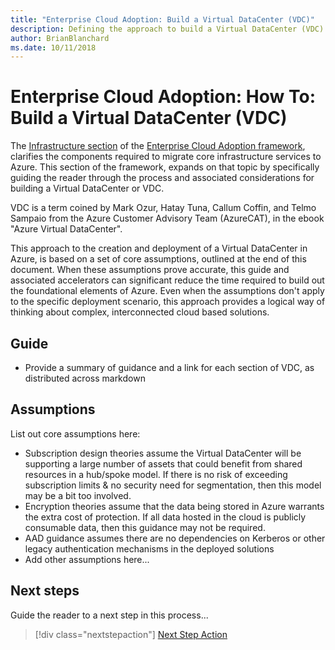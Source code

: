 ```yaml
---
title: "Enterprise Cloud Adoption: Build a Virtual DataCenter (VDC)" 
description: Defining the approach to build a Virtual DataCenter (VDC)
author: BrianBlanchard
ms.date: 10/11/2018
---
```

# Enterprise Cloud Adoption: How To: Build a Virtual DataCenter (VDC)

The [Infrastructure section](../overview.md) of the [Enterprise Cloud Adoption framework](../../overview.md), clarifies the components required to migrate core infrastructure services to Azure. This section of the framework, expands on that topic by specifically guiding the reader through the process and associated considerations for building a Virtual DataCenter or VDC.

VDC is a term coined by Mark Ozur, Hatay Tuna, Callum Coffin, and Telmo Sampaio from the Azure Customer Advisory Team (AzureCAT), in the ebook "Azure Virtual DataCenter".

This approach to the creation and deployment of a Virtual DataCenter in Azure, is based on a set of core assumptions, outlined at the end of this document. When these assumptions prove accurate, this guide and associated accelerators can significant reduce the time required to build out the foundational elements of Azure. Even when the assumptions don't apply to the specific deployment scenario, this approach provides a logical way of thinking about complex, interconnected cloud based solutions.

## Guide

* Provide a summary of guidance and a link for each section of VDC, as distributed across markdown

## Assumptions

List out core assumptions here:

* Subscription design theories assume the Virtual DataCenter will be supporting a large number of assets that could benefit from shared resources in a hub/spoke model. If there is no risk of exceeding subscription limits & no security need for segmentation, then this model may be a bit too involved.
* Encryption theories assume that the data being stored in Azure warrants the extra cost of protection. If all data hosted in the cloud is publicly consumable data, then this guidance may not be required.
* AAD guidance assumes there are no dependencies on Kerberos or other legacy authentication mechanisms in the deployed solutions
* Add other assumptions here...

## Next steps

Guide the reader to a next step in this process...

> [!div class="nextstepaction"]
> [Next Step Action](../overview.md)